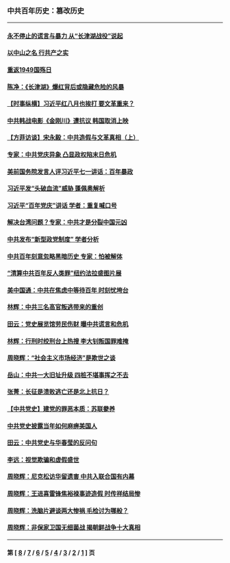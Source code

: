 ### 中共百年历史：篡改历史
---
#### [永不停止的谎言与暴力 从“长津湖战役”说起](../../pages/nf1176115/n13494094.md?02070430) 
#### [以中山之名 行共产之实](../../pages/nf1176115/n13346437.md?02070430) 
#### [重返1949国殇日](../../pages/nf1176115/n13346372.md?02070430) 
#### [陈净：《长津湖》爆红背后或隐藏危险的风暴](../../pages/nf1176115/n13314364.md?02070430) 
#### [【时事纵横】习近平红八月也挨打 要文革重来？](../../pages/nf1176115/n13231393.md?02070430) 
#### [中共韩战电影《金刚川》遭抗议 韩国取消上映](../../pages/nf1176115/n13219114.md?02070430) 
#### [【方菲访谈】宋永毅：中共造假与文革真相（上）](../../pages/nf1176115/n13200760.md?02070430) 
#### [专家：中共党庆异象 凸显政权陷末日危机](../../pages/nf1176115/n13067084.md?02070430) 
#### [美前国务院发言人评习近平七一讲话：百年暴政](../../pages/nf1176115/n13066986.md?02070430) 
#### [习近平发“头破血流”威胁 蓬佩奥解析](../../pages/nf1176115/n13063604.md?02070430) 
#### [习近平“百年党庆”讲话 学者：重复喊口号](../../pages/nf1176115/n13061411.md?02070430) 
#### [解决台湾问题？专家：中共才是分裂中国元凶](../../pages/nf1176115/n13060811.md?02070430) 
#### [中共发布“新型政党制度” 学者分析](../../pages/nf1176115/n13056354.md?02070430) 
#### [中共百年刻意忽略黑暗历史 专家：怕被解体](../../pages/nf1176115/n13056056.md?02070430) 
#### [“清算中共百年反人类罪”纽约法拉盛图片展](../../pages/nf1176115/n13052220.md?02070430) 
#### [美中国通：中共在焦虑中等待百年 时刻忧垮台](../../pages/nf1176115/n13048820.md?02070430) 
#### [林辉：中共三名高官叛逃带来的重创](../../pages/nf1176115/n13035206.md?02070430) 
#### [田云：党史展览馆劳民伤财 曝中共谎言和危机](../../pages/nf1176115/n13033900.md?02070430) 
#### [林辉：行刑时绞刑台上热搜 李大钊叛国罪难掩](../../pages/nf1176115/n13031965.md?02070430) 
#### [周晓辉：“社会主义市场经济”是欺世之谈](../../pages/nf1176115/n13024090.md?02070430) 
#### [岳山：中共一大旧址升级 四桩不堪事挥之不去](../../pages/nf1176115/n13021697.md?02070430) 
#### [张菁：长征是溃败逃亡还是北上抗日？](../../pages/nf1176115/n13020585.md?02070430) 
#### [【中共党史】建党的罪恶本质：苏联豢养](../../pages/nf1176115/n13011888.md?02070430) 
#### [中共党史披露当年如何麻痹美国人](../../pages/nf1176115/n12966400.md?02070430) 
#### [田云：中共党史与华春莹的反问句](../../pages/nf1176115/n12765178.md?02070430) 
#### [李远：视觉欺骗和虚假盛世](../../pages/nf1176115/n12993376.md?02070430) 
#### [周晓辉：尼克松访华留遗害 中共入联合国有内幕](../../pages/nf1176115/n12991422.md?02070430) 
#### [周晓辉：王进喜雷锋焦裕禄事迹造假 时传祥结局惨](../../pages/nf1176115/n12985497.md?02070430) 
#### [周晓辉：洗脑片避谈两大惨祸 毛检讨为哪般？](../../pages/nf1176115/n12971285.md?02070430) 
#### [周晓辉：非保家卫国无细菌战 揭朝鲜战争十大真相](../../pages/nf1176115/n12954161.md?02070430) 

---
#### 第 [ [8](./8.md?02070430) / [7](./7.md?02070430) / [6](./6.md?02070430) / [5](./5.md?02070430) / [4](./4.md?02070430) / [3](./3.md?02070430) / [2](./2.md?02070430) / [1](./1.md?02070430) ] 页
